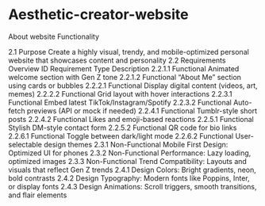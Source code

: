 
# Aesthetic-creator-website
About website Functionality

2.1 Purpose
Create a highly visual, trendy, and mobile-optimized personal website that showcases content and personality
2.2 Requirements Overview
ID
Requirement Type
Description
2.2.1.1
Functional
Animated welcome section with Gen Z tone
2.2.1.2
Functional
“About Me” section using cards or bubbles
2.2.2.1
Functional
Display digital content (videos, art, memes)
2.2.2.2
Functional
Grid layout with hover interactions
2.2.3.1
Functional
Embed latest TikTok/Instagram/Spotify
2.2.3.2
Functional
Auto-fetch previews (API or mock if needed)
2.2.4.1
Functional
Tumblr-style short posts
2.2.4.2
Functional
Likes and emoji-based reactions
2.2.5.1
Functional
Stylish DM-style contact form
2.2.5.2
Functional
QR code for bio links
2.2.6.1
Functional
Toggle between dark/light mode
2.2.6.2
Functional
User-selectable design themes
2.3.1
Non-Functional
Mobile First Design: Optimized UI for phones
2.3.2
Non-Functional
Performance: Lazy loading, optimized images
2.3.3
Non-Functional
Trend Compatibility: Layouts and visuals that reflect Gen Z trends
2.4.1
Design
Colors: Bright gradients, neon, bold contrasts
2.4.2
Design
Typography: Modern fonts like Poppins, Inter, or display fonts
2.4.3
Design
Animations: Scroll triggers, smooth transitions, and flair elements

